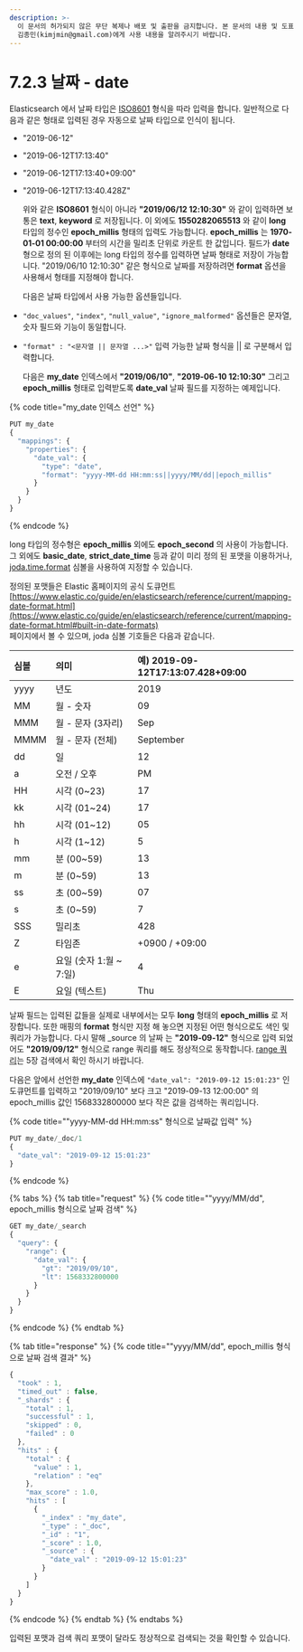 ```yaml
---
description: >-
  이 문서의 허가되지 않은 무단 복제나 배포 및 출판을 금지합니다. 본 문서의 내용 및 도표 등을 인용하고자 하는 경우 출처를 명시하고
  김종민(kimjmin@gmail.com)에게 사용 내용을 알려주시기 바랍니다.
---
```


# 7.2.3 날짜 - date

  Elasticsearch 에서 날짜 타입은 [ISO8601](https://www.iso.org/iso-8601-date-and-time-format.html) 형식을 따라 입력을 합니다. 일반적으로 다음과 같은 형태로 입력된 경우 자동으로 날짜 타입으로 인식이 됩니다.

* "2019-06-12"
* "2019-06-12T17:13:40"
* "2019-06-12T17:13:40+09:00"
* "2019-06-12T17:13:40.428Z"

  위와 같은 **ISO8601** 형식이 아니라 **"2019/06/12 12:10:30"** 와 같이 입력하면 보통은 **text**, **keyword** 로 저장됩니다. 이 외에도 **1550282065513** 와 같이 **long** 타입의 정수인 **epoch\_millis** 형태의 입력도 가능합니다. **epoch\_millis** 는 **1970-01-01 00:00:00** 부터의 시간을 밀리초 단위로 카운트 한 값입니다. 필드가 **date** 형으로 정의 된 이후에는 long 타입의 정수를 입력하면 날짜 형태로 저장이 가능합니다. "2019/06/10 12:10:30" 같은 형식으로 날짜를 저장하려면 **format** 옵션을 사용해서 형태를 지정해야 합니다.

  다음은 날짜 타입에서 사용 가능한 옵션들입니다.

* `"doc_values"`, `"index"`, `"null_value"`, `"ignore_malformed"` 옵션들은 문자열, 숫자 필드와 기능이 동일합니다.
* `"format" : "<문자열 || 문자열 ...>"` 입력 가능한 날짜 형식을 \|\| 로 구분해서 입력합니다.

  다음은 **my\_date** 인덱스에서 **"2019/06/10"**, **"2019-06-10 12:10:30"** 그리고 **epoch\_millis** 형태로 입력받도록 **date\_val** 날짜 필드를 지정하는 예제입니다.

{% code title="my\_date 인덱스 선언" %}
```javascript
PUT my_date
{
  "mappings": {
    "properties": {
      "date_val": {
        "type": "date",
        "format": "yyyy-MM-dd HH:mm:ss||yyyy/MM/dd||epoch_millis"
      }
    }
  }
}
```
{% endcode %}

  long 타입의 정수형은 **epoch\_millis** 외에도 **epoch\_second** 의 사용이 가능합니다. 그 외에도 **basic\_date**, **strict\_date\_time** 등과 같이 미리 정의 된 포맷을 이용하거나, [joda.time.format](https://www.joda.org/joda-time/apidocs/org/joda/time/format/DateTimeFormat.html) 심볼을 사용하여 지정할 수 있습니다. 

정의된 포맷들은 Elastic 홈페이지의 공식 도큐먼트 [https://www.elastic.co/guide/en/elasticsearch/reference/current/mapping-date-format.html](https://www.elastic.co/guide/en/elasticsearch/reference/current/mapping-date-format.html#built-in-date-formats)  
페이지에서 볼 수 있으며, joda 심볼 기호들은 다음과 같습니다.

| 심볼 | 의미 | 예\) 2019-09-12T17:13:07.428+09:00 |
| :--- | :--- | :--- |
| yyyy | 년도 | 2019 |
| MM | 월 - 숫자 | 09 |
| MMM | 월 - 문자 \(3자리\) | Sep |
| MMMM | 월 - 문자 \(전체\) | September |
| dd | 일 | 12 |
| a | 오전 / 오후 | PM |
| HH | 시각 \(0~23\) | 17 |
| kk | 시각 \(01~24\) | 17 |
| hh | 시각 \(01~12\) | 05 |
| h | 시각 \(1~12\) | 5 |
| mm | 분 \(00~59\) | 13 |
| m | 분 \(0~59\) | 13 |
| ss | 초 \(00~59\) | 07 |
| s | 초 \(0~59\) | 7 |
| SSS | 밀리초 | 428 |
| Z | 타임존 | +0900 / +09:00 |
| e | 요일 \(숫자 1:월 ~ 7:일\) | 4 |
| E | 요일 \(텍스트\) | Thu |

  날짜 필드는 입력된 값들을 실제로 내부에서는 모두 **long** 형태의 **epoch\_millis** 로 저장합니다. 또한 매핑의 **format** 형식만 지정 해 놓으면 지정된 어떤 형식으로도 색인 및 쿼리가 가능합니다. 다시 말해 \_source 의 날짜 는 **"2019-09-12"** 형식으로 입력 되었어도 **"2019/09/12"** 형식으로 range 쿼리를 해도 정상적으로 동작합니다. [range 쿼리](../../05-search/5.6-range.md)는 5장 검색에서 확인 하시기 바랍니다.

  다음은 앞에서 선언한 **my\_date** 인덱스에 `"date_val": "2019-09-12 15:01:23"` 인 도큐먼트를 입력하고 "2019/09/10" 보다 크고 "2019-09-13 12:00:00" 의 epoch\_millis 값인 1568332800000 보다 작은 값을 검색하는 쿼리입니다.

{% code title="\"yyyy-MM-dd HH:mm:ss\" 형식으로 날짜값 입력" %}
```javascript
PUT my_date/_doc/1
{
  "date_val": "2019-09-12 15:01:23"
}
```
{% endcode %}

{% tabs %}
{% tab title="request" %}
{% code title="\"yyyy/MM/dd\", epoch\_millis 형식으로 날짜 검색" %}
```javascript
GET my_date/_search
{
  "query": {
    "range": {
      "date_val": {
        "gt": "2019/09/10",
        "lt": 1568332800000
      }
    }
  }
}
```
{% endcode %}
{% endtab %}

{% tab title="response" %}
{% code title="\"yyyy/MM/dd\", epoch\_millis 형식으로 날짜 검색 결과" %}
```javascript
{
  "took" : 1,
  "timed_out" : false,
  "_shards" : {
    "total" : 1,
    "successful" : 1,
    "skipped" : 0,
    "failed" : 0
  },
  "hits" : {
    "total" : {
      "value" : 1,
      "relation" : "eq"
    },
    "max_score" : 1.0,
    "hits" : [
      {
        "_index" : "my_date",
        "_type" : "_doc",
        "_id" : "1",
        "_score" : 1.0,
        "_source" : {
          "date_val" : "2019-09-12 15:01:23"
        }
      }
    ]
  }
}
```
{% endcode %}
{% endtab %}
{% endtabs %}

  입력된 포맷과 검색 쿼리 포맷이 달라도 정상적으로 검색되는 것을 확인할 수 있습니다.

